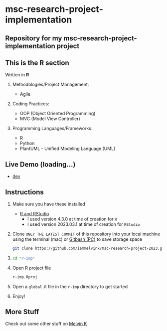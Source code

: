 # msc-research-project-implementation

## Repository for my msc-research-project-implementation project

## This is the R section

Written in **R**

1. Methodologies/Project Management:

   - Agile

2. Coding Practices:

   - OOP (Object Oriented Programming)
   - MVC (Model View Controller)

3. Programming Languages/Frameworks:

   - R
   - Python
   - PlantUML - Unified Modeling Language (UML)

## Live Demo (loading...)

- [dev](https://<>.amazonaws.com/dev 'dev')

## Instructions

1. Make sure you have these installed

   - [R and RStudio](https://posit.co/download/rstudio-desktop/ 'R and RStudio')
     - I used version 4.3.0 at time of creation for `R`
     - I used version 2023.03.1 at time of creation for `RStudio`

2. Clone `ONLY THE LATEST COMMIT` of this repository into your local machine using the terminal (mac) or
   [Gitbash (PC)](https://git-scm.com/download/win 'Gitbash (PC)') to save storage space

   ```sh
   git clone https://github.com/iammelvink/msc-research-project-2023.git --depth=1
   ```

3. ```sh
   cd "r-imp"
   ```

4. Open R project file

   ```sh
   r-imp.Rproj
   ```

5. Open a `global.R` file in the `r-imp` directory to get started

6. Enjoy!

## More Stuff

Check out some other stuff on
[Melvin K](https://github.com/iammelvink 'Melvin K GitHub page')
